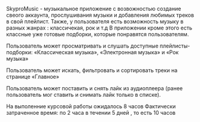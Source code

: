 SkyproMusic - музыкальное приложение с возвожностью создание свеого аккаунта, прослушивания музыки и добавления любимых треков в свой плейлист. Также, у пользователя есть возможность музыку в разных жанрах : классичекая, рок и т.д
В приложении кроме этого есть классные уже готовые подборки, которые понравятся пользователям.

Пользователь может просматривать и слушать доступные плейлисты-подборки: «Классическая музыка», «Электронная музыка» и «Рок музыка»

Пользователь может искать, фильтровать и сортировать треки на странице «Главное»

Пользователь может поставить и снять лайк из аудиоплеера (ранее пользователь мог ставить и снимать лайк только в списке).

На выполенние курсовой работы ожидалось 8 часов
Фактически затраченное время: по 2 часа в течении 5 дней , то есть 10 часов
